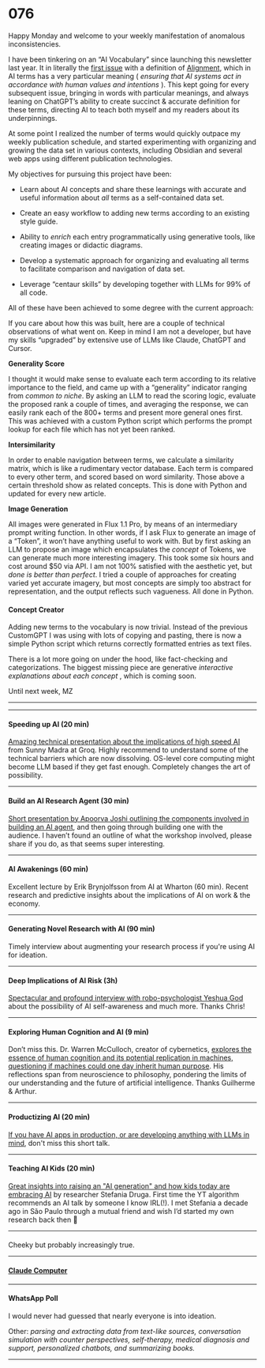 # 076

Happy Monday and welcome to your weekly manifestation of anomalous inconsistencies.

I have been tinkering on an “AI Vocabulary” since launching this newsletter last year. It in literally the [first issue](https://newsletter.envisioning.io/p/ai-is-having-a-moment-001) with a definition of [Alignment](https://www.envisioning.io/vocab/alignment), which in AI terms has a very particular meaning \( _ensuring that AI systems act in accordance with human values and intentions_ \). This kept going for every subsequent issue, bringing in words with particular meanings, and always leaning on ChatGPT’s ability to create succinct & accurate definition for these terms, directing AI to teach both myself and my readers about its underpinnings.

At some point I realized the number of terms would quickly outpace my weekly publication schedule, and started experimenting with organizing and growing the data set in various contexts, including Obsidian and several web apps using different publication technologies.

My objectives for pursuing this project have been:

* Learn about AI concepts and share these learnings with accurate and useful information about _all_ terms as a self-contained data set.

* Create an easy workflow to adding new terms according to an existing style guide.

* Ability to _enrich_ each entry programmatically using generative tools, like creating images or didactic diagrams.

* Develop a systematic approach for organizing and evaluating all terms to facilitate comparison and navigation of data set.

* Leverage “centaur skills” by developing together with LLMs for 99% of all code.

All of these have been achieved to some degree with the current approach:

If you care about how this was built, here are a couple of technical observations of what went on. Keep in mind I am not a developer, but have my skills “upgraded” by extensive use of LLMs like Claude, ChatGPT and Cursor.

**Generality Score**

I thought it would make sense to evaluate each term according to its relative importance to the field, and came up with a “generality” indicator ranging from _common to niche_. By asking an LLM to read the scoring logic, evaluate the proposed rank a couple of times, and averaging the response, we can easily rank each of the 800+ terms and present more general ones first. This was achieved with a custom Python script which performs the prompt lookup for each file which has not yet been ranked.

**Intersimilarity**

In order to enable navigation between terms, we calculate a similarity matrix, which is like a rudimentary vector database. Each term is compared to every other term, and scored based on word similarity. Those above a certain threshold show as related concepts. This is done with Python and updated for every new article.

**Image Generation**

All images were generated in Flux 1.1 Pro, by means of an intermediary prompt writing function. In other words, if I ask Flux to generate an image of a “Token”, it won’t have anything useful to work with. But by first asking an LLM to propose an image which encapsulates the _concept_ of Tokens, we can generate much more interesting imagery. This took some six hours and cost around $50 via API. I am not 100% satisfied with the aesthetic yet, but _done is better than perfect_. I tried a couple of approaches for creating varied yet accurate imagery, but most concepts are simply too abstract for representation, and the output reflects such vagueness. All done in Python.

#### Concept Creator

Adding new terms to the vocabulary is now trivial. Instead of the previous CustomGPT I was using with lots of copying and pasting, there is now a simple Python script which returns correctly formatted entries as text files.

There is a lot more going on under the hood, like fact-checking and categorizations. The biggest missing piece are generative _interactive explanations about each concept_ , which is coming soon.

Until next week,
MZ

* * *

* * *

#### Speeding up AI \(20 min\)

[Amazing technical presentation about the implications of high speed AI](https://youtu.be/gADhNzFjGeI) from Sunny Madra at Groq. Highly recommend to understand some of the technical barriers which are now dissolving. OS-level core computing might become LLM based if they get fast enough. Completely changes the art of possibility.

* * *

#### **Build an AI Research Agent \(30 min\)**

[Short presentation by Apoorva Joshi outlining the components involved in building an AI agent](https://youtu.be/IRp7lvBlbHs), and then going through building one with the audience. I haven’t found an outline of what the workshop involved, please share if you do, as that seems super interesting.

* * *

#### AI Awakenings \(60 min\)

Excellent lecture by Erik Brynjolfsson from AI at Wharton \(60 min\). Recent research and predictive insights about the implications of AI on work & the economy.

* * *

#### Generating Novel Research with AI \(90 min\)

Timely interview about augmenting your research process if you're using AI for ideation.

* * *

#### Deep Implications of AI Risk \(3h\)

[Spectacular and profound interview with robo-psychologist Yeshua God](https://podcasts.apple.com/nl/podcast/the-cognitive-revolution-ai-builders-researchers-and/id1669813431?i=1000668706319) about the possibility of AI self-awareness and much more. Thanks Chris\!

* * *

#### Exploring Human Cognition and AI \(9 min\)

Don’t miss this. Dr. Warren McCulloch, creator of cybernetics, [explores the essence of human cognition and its potential replication in machines, questioning if machines could one day inherit human purpose](https://youtu.be/wawMjJUCMVw). His reflections span from neuroscience to philosophy, pondering the limits of our understanding and the future of artificial intelligence. Thanks Guilherme & Arthur.

* * *

#### Productizing AI \(20 min\)

[If you have AI apps in production, or are developing anything with LLMs in mind](https://youtu.be/uiq95JYpBGY), don't miss this short talk.

* * *

#### Teaching AI Kids \(20 min\)

[Great insights into raising an "AI generation" and how kids today are embracing AI](https://youtu.be/qpmZID27t98) by researcher Stefania Druga. First time the YT algorithm recommends an AI talk by someone I know IRL\(\!\). I met Stefania a decade ago in São Paulo through a mutual friend and wish I’d started my own research back then 🫠

* * *

####

Cheeky but probably increasingly true.

* * *

#### [Claude Computer](https://www.anthropic.com/news/3-5-models-and-computer-use)

* * *

#### WhatsApp Poll

I would never had guessed that nearly everyone is into ideation.

Other: _parsing and extracting data from text-like sources, conversation simulation with counter perspectives, self-therapy, medical diagnosis and support, personalized chatbots, and summarizing books._

* * *